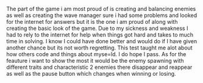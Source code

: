 The part of the game i am most proud of is creating and balancing enemies as well as creating the wave manager sure i had some problems and looked for the internet for answers but it is the one i am proud of along with creating the basic look of the game. Due to my sickness and weakness I had to rely to the internet for help when things got hard and takes to much time in solving. I know I could have done better and would do if I have given another chance but its not worth regretting. This test taught me alot about how others code and things about myse=ld. I do hope I pass. As for the feauture i want to show the most it would be the enemy spawning with different traits and characteristic 2 enemies there disappear and reappear as well as the pause button which changes when winning or losing.
